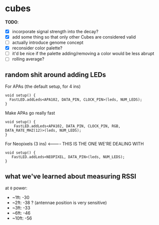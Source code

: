 # cubes

**TODO**:
- [x] incorporate signal strength into the decay?
- [x] add some thing so that only other Cubes are considered valid
- [ ] actually introduce genome concept
- [x] reconsider color palette?
- [ ] it'd be nice if the palette adding/removing a color would be less abrupt
- [ ] rolling average?

## random shit around adding LEDs

For APAs (the default setup, for 4 ins)
```
void setup() {
  FastLED.addLeds<APA102, DATA_PIN, CLOCK_PIN>(leds, NUM_LEDS);
}
```

Make APAs go really fast
```
void setup() {
    FastLED.addLeds<APA102, DATA_PIN, CLOCK_PIN, RGB, DATA_RATE_MHZ(12)>(leds, NUM_LEDS);
}
```

For Neopixels (3 ins) <---- THIS IS THE ONE WE'RE DEALING WITH
```
void setup() {
   FastLED.addLeds<NEOPIXEL, DATA_PIN>(leds, NUM_LEDS);
}
```

## what we've learned about measuring RSSI

at `0` power:
- ~1ft: -30
- ~2ft: -38 ? (antennae position is very sensitive)
- ~3ft: -33
- ~6ft: -46
- ~10ft: -56
